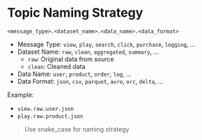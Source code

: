 # Topic Naming Strategy
`<message_type>.<dataset_name>.<data_name>.<data_format>`

- Message Type: `view`, `play`, `search`, `click`, `purchase`, `logging`, ...
- Dataset Name: `raw`, `clean`, `aggregated`, `summary`, ...
  - `raw`: Original data from source
  - `clean`: Cleaned data
- Data Name: `user`, `product`, `order`, `log`, ...
- Data Format: `json`, `csv`, `parquet`, `avro`, `orc`, `delta`, ...

Example:
- `view.raw.user.json`
- `play.raw.product.json`

> Use snake_case for naming strategy